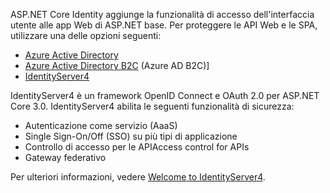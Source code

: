 ASP.NET Core Identity aggiunge la funzionalità di accesso dell'interfaccia utente alle app Web di ASP.NET base. Per proteggere le API Web e le SPA, utilizzare una delle opzioni seguenti:

* [Azure Active Directory](/azure/api-management/api-management-howto-protect-backend-with-aad)
* [Azure Active Directory B2C](/azure/active-directory-b2c/active-directory-b2c-custom-rest-api-netfw) (Azure AD B2C)]
* [IdentityServer4](https://identityserver.io)

IdentityServer4 è un framework OpenID Connect e OAuth 2.0 per ASP.NET Core 3.0. IdentityServer4 abilita le seguenti funzionalità di sicurezza:

* Autenticazione come servizio (AaaS)
* Single Sign-On/Off (SSO) su più tipi di applicazione
* Controllo di accesso per le APIAccess control for APIs
* Gateway federativo

Per ulteriori informazioni, vedere [Welcome to IdentityServer4](http://docs.identityserver.io/en/latest/index.html).